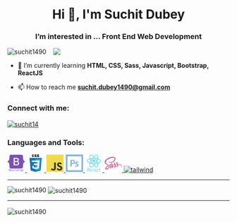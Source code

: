 <h1 align="center">Hi 👋, I'm Suchit Dubey</h1>
<h3 align="center">I’m interested in ... Front End Web Development</h3>
<img align="right" width="400" src="https://cdn.dribbble.com/users/1059583/screenshots/4171367/coding-freak.gif">

<p align="left"> <img src="https://komarev.com/ghpvc/?username=suchit1490&label=Profile%20views&color=0e75b6&style=flat" alt="suchit1490" /> </p>

- 🌱 I’m currently learning **HTML, CSS, Sass, Javascript, Bootstrap, ReactJS**

- 📫 How to reach me **suchit.dubey1490@gmail.com**

<h3 align="left">Connect with me:</h3>
<p align="left">
<a href="https://twitter.com/suchit14" target="blank"><img align="center" src="https://raw.githubusercontent.com/rahuldkjain/github-profile-readme-generator/master/src/images/icons/Social/twitter.svg" alt="suchit14" height="30" width="40" /></a>
</p>

<h3 align="left">Languages and Tools:</h3>
<p align="left"> <a href="https://getbootstrap.com" target="_blank" rel="noreferrer"> <img src="https://raw.githubusercontent.com/devicons/devicon/master/icons/bootstrap/bootstrap-plain-wordmark.svg" alt="bootstrap" width="40" height="40"/> </a> <a href="https://www.w3schools.com/css/" target="_blank" rel="noreferrer"> <img src="https://raw.githubusercontent.com/devicons/devicon/master/icons/css3/css3-original-wordmark.svg" alt="css3" width="40" height="40"/> </a> <a href="https://developer.mozilla.org/en-US/docs/Web/JavaScript" target="_blank" rel="noreferrer"> <img src="https://raw.githubusercontent.com/devicons/devicon/master/icons/javascript/javascript-original.svg" alt="javascript" width="40" height="40"/> </a> <a href="https://www.photoshop.com/en" target="_blank" rel="noreferrer"> <img src="https://raw.githubusercontent.com/devicons/devicon/master/icons/photoshop/photoshop-line.svg" alt="photoshop" width="40" height="40"/> </a> <a href="https://reactjs.org/" target="_blank" rel="noreferrer"> <img src="https://raw.githubusercontent.com/devicons/devicon/master/icons/react/react-original-wordmark.svg" alt="react" width="40" height="40"/> </a> <a href="https://sass-lang.com" target="_blank" rel="noreferrer"> <img src="https://raw.githubusercontent.com/devicons/devicon/master/icons/sass/sass-original.svg" alt="sass" width="40" height="40"/> </a> <a href="https://tailwindcss.com/" target="_blank" rel="noreferrer"> <img src="https://www.vectorlogo.zone/logos/tailwindcss/tailwindcss-icon.svg" alt="tailwind" width="40" height="40"/> </a> </p>
<hr style="color=white;">
<p><img align="left" src="https://github-readme-stats.vercel.app/api/top-langs?username=suchit1490&show_icons=true&locale=en&layout=compact" alt="suchit1490" /></p>

<p>&nbsp;<img align="center" src="https://github-readme-stats.vercel.app/api?username=suchit1490&show_icons=true&locale=en" alt="suchit1490" /></p>
<hr style="color=white;">
<p><img align="center" src="https://github-readme-streak-stats.herokuapp.com/?user=suchit1490&" alt="suchit1490" /></p>

